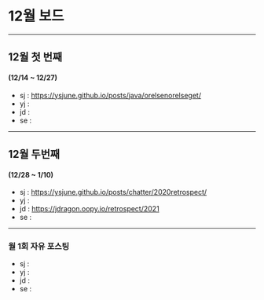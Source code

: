 # 12월 보드

------

## 12월 첫  번째

#### (12/14 ~ 12/27)

- sj : https://ysjune.github.io/posts/java/orelsenorelseget/
- yj :
- jd :
- se :



------

## 12월 두번째

#### (12/28 ~ 1/10)

- sj : https://ysjune.github.io/posts/chatter/2020retrospect/
- yj :
- jd : https://jdragon.oopy.io/retrospect/2021
- se :

------

### 월 1회 자유 포스팅

- sj : 
- yj :
- jd :
- se :
